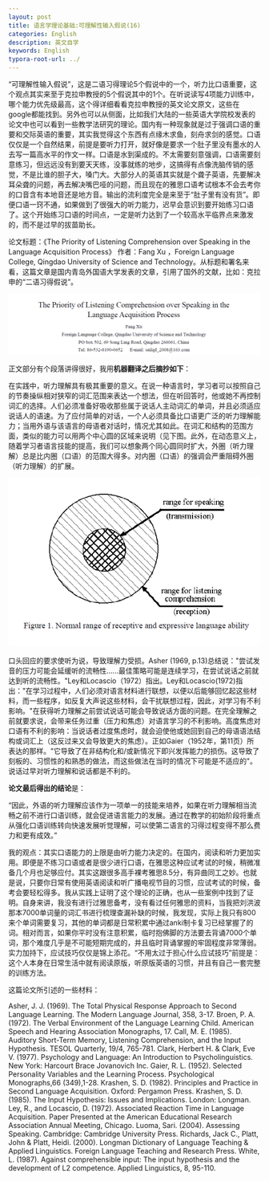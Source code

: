 ```yaml
---
layout: post
title: 语言学理论基础:可理解性输入假说(16)
categories: English
description: 英文自学
keywords: English
typora-root-url: ../
---
```


“可理解性输入假说”，这是二语习得理论5个假说中的一个，听力比口语重要，这个观点其实来至于克拉申教授的5个假说其中的1个。在听说读写4项能力训练中，哪个能力优先级最高，这个得详细看看克拉申教授的英文论文原文，这些在google都能找到。另外也可以从侧面，比如我们大陆的一些英语大学院校发表的论文中也可以看到一些教学法研究的理论。国内有一种现象就是过于强调口语的重要和交际英语的重要，其实我觉得这个东西有点缘木求鱼，刻舟求剑的感觉。口语仅仅是一个自然结果，前提是要听力打开，就好像是要求一个肚子里没有墨水的人去写一篇高水平的作文一样。口语是水到渠成的。不太需要刻意强调，口语需要刻意练习，但远远没有到要天天练，没事就练的地步，这搞得有点像洗脑传销的感觉，不是比谁的胆子大，嗓门大。大部分人的英语其实就是个聋子英语，先要解决耳朵聋的问题，再去解决嘴巴哑的问题，而且现在的雅思口语考试根本不会去考你的口音含有本地音还是地方音。输出的流利度完全是来至于“肚子里有没有货”。即便口语一窍不通，如果做到了很强大的听力能力，迟早会意识到要开始练习口语了。这个开始练习口语的时间点，一定是听力达到了一个较高水平临界点来激发的，而不是过早的拔苗助长。

论文标题：《The Priority of Listening Comprehension over Speaking in the Language Acquisition Process》 作者：Fang Xu ，Foreign Language College, Qingdao University of Science and Technology。从标题和署名来看，这篇文章是国内青岛外国语大学发表的文章，引用了国外的文献，比如：克拉申的“二语习得假说”。

![Acrobat_mq0oIaEyxR](/images/posts/Acrobat_mq0oIaEyxR.png)

正文部分有个段落讲得很好，我用**机器翻译之后摘抄如下**：

在实践中，听力理解具有极其重要的意义。在说一种语言时，学习者可以按照自己的节奏操纵相对狭窄的词汇范围来表达一个想法，但在听回答时，他或她不再控制词汇的选择。人们必须准备好吸收那些属于说话人主动词汇的单词，并且必须适应说话人的语速。为了应付简单的对话，一个人必须具备比口语更广泛的听力理解能力；当用外语与该语言的母语者对话时，情况尤其如此。在词汇和结构的范围方面，类似的能力可以用两个中心圆的区域来说明（见下图。此外，在动态意义上，随着学习者语言技能的提高，我们可以想象两个同心圆同时扩大，外圈（听力理解）总是比内圈（口语）的范围大得多。对内圈（口语）的强调会严重阻碍外圈（听力理解）的扩展。

![Acrobat_np2IPJkcQx](/images/posts/Acrobat_np2IPJkcQx.png)

口头回应的要求使听为说，导致理解力受损。Asher (1969, p.13)总结说："尝试发音的压力可能会延缓听的流畅性......最佳策略可能是连续学习，在尝试说话之前就达到听的流畅性。"Ley和Locascio（1972）指出。Ley和Locascio(1972)指出："在学习过程中，人们必须对语言材料进行联想，以便以后能够回忆起这些材料，而一些程序，如反复大声说这些材料，会干扰联想过程，因此，对学习有不利影响。"在获得听力理解之前尝试说话可能会导致说话方面的问题。在完全理解之前就要求说，会带来任务过重（压力和焦虑）对语言学习的不利影响。高度焦虑对口语有不利的影响：当说话者过度焦虑时，就会迫使他或她回到自己的母语语法结构或词汇上（这反过来又会导致更大的焦虑）。正如Gaier（1952年，第11页）所表达的那样。"它导致了在非结构化和/或新情况下即兴发挥能力的损伤。这导致了刻板的、习惯性的和熟悉的做法，而这些做法在当时的情况下可能是不适应的"。说话过早对听力理解和说话都是不利的。

**论文最后得出的结论**是：

“因此，外语的听力理解应该作为一项单一的技能来培养，如果在听力理解相当流畅之前不进行口语训练，就会促进语言能力的发展。通过在教学的初始阶段将重点从强化口语训练转向快速发展听觉理解，可以使第二语言的习得过程变得不那么费力和更有成效。”



我的观点：其实口语能力的上限是由听力能力决定的。在国内，阅读和听力更加实用。即便是不练习口语或者是很少进行口语，在雅思这种应试考试的时候，稍微准备几个月也足够应付。其实这跟很多高手裸考雅思8.5分，有异曲同工之妙。也就是说，只要你日常有使用英语阅读和听广播电视节目的习惯，应试考试的时候，备考会要轻松得多。我从实践上证明了这个理论的正确，也从一些案例中找到了证明。自身来讲，我没有进行过雅思备考，没有看过任何雅思的资料，当我把刘洪波那本7000单词量的词汇书进行梳理查漏补缺的时候，我发现，实际上我只有800来个单词需要复习，其他的单词都是日常积累中通过anki制卡复习已经掌握了的词。相对而言，如果你平时没有注意积累，临时抱佛脚的方法要去背诵7000个单词，那个难度几乎是不可能短期完成的，并且临时背诵掌握的牢固程度非常薄弱。实力加持下，应试技巧仅仅是锦上添花。“不用太过于担心什么应试技巧”前提是：这个人本身在日常生活中就有阅读原版，听原版英语的习惯，并且有自己一套完整的训练方法。

这篇论文所引述的一些材料：

Asher, J. J. (1969). The Total Physical Response Approach to Second Language Learning. The Modern Language
Journal, 358, 3-17.
Broen, P. A. (1972). The Verbal Environment of the Language Learning Child. American Speech and Hearing
Association Monographs, 17.
Call, M. E. (1985). Auditory Short-Term Memory, Listening Comprehension, and the Input Hypothesis. TESOL
Quarterly, 19/4, 765-781.
Clark, Herbert H. & Clark, Eve V. (1977). Psychology and Language: An Introduction to Psycholinguistics. New
York: Harcourt Brace Jovanovich Inc.
Gaier, R. L. (1952). Selected Personality Variables and the Learning Process. Psychological Monographs,66
(349),1-28.
Krashen, S. D. (1982). Principles and Practice in Second Language Acquisition. Oxford: Pergamon Press.
Krashen, S. D. (1985). The Input Hypothesis: Issues and Implications. London: Longman.
Ley, R., and Locascio, D. (1972). Associated Reaction Time in Language Acquisition. Paper Presented at the
American Educational Research Association Annual Meeting, Chicago.
Luoma, Sari. (2004). Assessing Speaking. Cambridge: Cambridge University Press.
Richards, Jack C., Platt, John & Platt, Heidi. (2000). Longman Dictionary of Language Teaching & Applied
Linguistics. Foreign Language Teaching and Research Press.
White, L. (1987). Against comprehensible input: The input hypothesis and the development of L2 competence.
Applied Linguistics, 8, 95-110.

